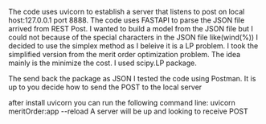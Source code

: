 The code uses uvicorn to establish a server that listens to post on local host:127.0.0.1 port 8888.
The code uses FASTAPI to parse the JSON file arrived from REST Post. I wanted to build a model from the JSON file but I could not because of the special characters in the JSON file like(wind(%))
I decided to use the simplex method as I beleive it is a LP problem. I took the simplified version from the merit order optimization problem. The idea mainly is the minimize the cost.
I used scipy.LP package.

The send back the package as JSON
I tested the code using Postman. It is up to you decide how to send the POST to the local server

after install uvicorn you can run the following command line:
uvicorn meritOrder:app --reload
A server will be up and looking to receive POST
